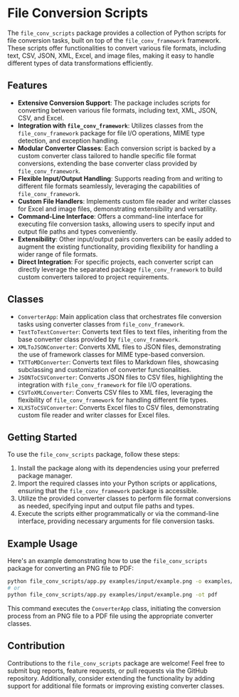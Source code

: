 # File Conversion Scripts

The `file_conv_scripts` package provides a collection of Python scripts for file conversion tasks, built on top of the `file_conv_framework` framework. These scripts offer functionalities to convert various file formats, including text, CSV, JSON, XML, Excel, and image files, making it easy to handle different types of data transformations efficiently.

## Features

- **Extensive Conversion Support**: The package includes scripts for converting between various file formats, including text, XML, JSON, CSV, and Excel.
- **Integration with `file_conv_framework`**: Utilizes classes from the `file_conv_framework` package for file I/O operations, MIME type detection, and exception handling.
- **Modular Converter Classes**: Each conversion script is backed by a custom converter class tailored to handle specific file format conversions, extending the base converter class provided by `file_conv_framework`.
- **Flexible Input/Output Handling**: Supports reading from and writing to different file formats seamlessly, leveraging the capabilities of `file_conv_framework`.
- **Custom File Handlers**: Implements custom file reader and writer classes for Excel and image files, demonstrating extensibility and versatility.
- **Command-Line Interface**: Offers a command-line interface for executing file conversion tasks, allowing users to specify input and output file paths and types conveniently.
- **Extensibility**: Other input/output pairs converters can be easily added to augment the existing functionality, providing flexibility for handling a wider range of file formats.
- **Direct Integration**: For specific projects, each converter script can directly leverage the separated package `file_conv_framework` to build custom converters tailored to project requirements.

## Classes

- `ConverterApp`: Main application class that orchestrates file conversion tasks using converter classes from `file_conv_framework`.
- `TextToTextConverter`: Converts text files to text files, inheriting from the base converter class provided by `file_conv_framework`.
- `XMLToJSONConverter`: Converts XML files to JSON files, demonstrating the use of framework classes for MIME type-based conversion.
- `TXTToMDConverter`: Converts text files to Markdown files, showcasing subclassing and customization of converter functionalities.
- `JSONToCSVConverter`: Converts JSON files to CSV files, highlighting the integration with `file_conv_framework` for file I/O operations.
- `CSVToXMLConverter`: Converts CSV files to XML files, leveraging the flexibility of `file_conv_framework` for handling different file types.
- `XLXSToCSVConverter`: Converts Excel files to CSV files, demonstrating custom file reader and writer classes for Excel files.

## Getting Started

To use the `file_conv_scripts` package, follow these steps:

1. Install the package along with its dependencies using your preferred package manager.
2. Import the required classes into your Python scripts or applications, ensuring that the `file_conv_framework` package is accessible.
3. Utilize the provided converter classes to perform file format conversions as needed, specifying input and output file paths and types.
4. Execute the scripts either programmatically or via the command-line interface, providing necessary arguments for file conversion tasks.

## Example Usage

Here's an example demonstrating how to use the `file_conv_scripts` package for converting an PNG file to PDF:

```bash
python file_conv_scripts/app.py examples/input/example.png -o examples/input/example.pdf
# or 
python file_conv_scripts/app.py examples/input/example.png -ot pdf
```

This command executes the `ConverterApp` class, initiating the conversion process from an PNG file to a PDF file using the appropriate converter classes.

## Contribution

Contributions to the `file_conv_scripts` package are welcome! Feel free to submit bug reports, feature requests, or pull requests via the GitHub repository. Additionally, consider extending the functionality by adding support for additional file formats or improving existing converter classes.
